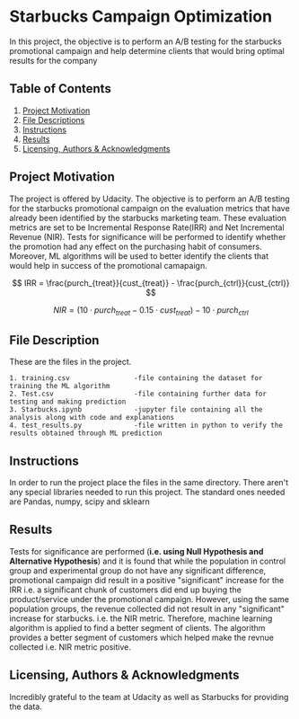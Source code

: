 # Starbucks Campaign Optimization

In this project, the objective is to perform an A/B testing for the starbucks promotional campaign and help determine clients that would bring optimal results for the company

## Table of Contents
1. [Project Motivation](#motivation)
2. [File Descriptions](#files)
3. [Instructions](#instructions)
4. [Results](#results)
5. [Licensing, Authors & Acknowledgments](#licensing)

## Project Motivation<a name="motivation"></a>

The project is offered by Udacity. The objective is to perform an A/B testing for the starbucks promotional campaign on the evaluation metrics that have already been identified by the starbucks marketing team. These evaluation metrics are set to be Incremental Response Rate(IRR) and Net Incremental Revenue (NIR). Tests for significance will be performed to identify whether the promotion had any effect on the purchasing habit of consumers. Moreover, ML algorithms will be used to better identify the clients that would help in success of the promotional camapaign. 

$$ IRR = \frac{purch_{treat}}{cust_{treat}} - \frac{purch_{ctrl}}{cust_{ctrl}} $$

$$ NIR = (10\cdot purch_{treat} - 0.15 \cdot cust_{treat}) - 10 \cdot purch_{ctrl}$$

## File Description<a name="files"></a>

These are the files in the project.

```
1. training.csv                -file containing the dataset for training the ML algorithm
2. Test.csv                    -file containing further data for testing and making prediction
3. Starbucks.ipynb             -jupyter file containing all the analysis along with code and explanations
4. test_results.py             -file written in python to verify the results obtained through ML prediction

```

## Instructions<a name="instructions"></a>

In order to run the project place the files in the same directory. There aren't any special libraries needed to run this project. The standard ones needed are Pandas, numpy, scipy and sklearn

## Results<a name="results"></a>

Tests for significance are performed (**i.e. using Null Hypothesis and Alternative Hypothesis**) and it is found that while the population in control group and experimental group do not have any significant difference, promotional campaign did result in a positive "significant" increase for the IRR i.e. a significant chunk of customers did end up buying the product/service under the promotional campaign. However, using the same population groups, the revenue collected did not result in any "significant" increase for starbucks. i.e. the NIR metric. Therefore, machine learning algorithm is applied to find a better segment of clients. The algorithm provides a better segment of customers which helped make the revnue collected i.e. NIR metric positive.

## Licensing, Authors & Acknowledgments<a name="licensing"></a>

Incredibly grateful to the team at Udacity as well as Starbucks for providing the data. 
